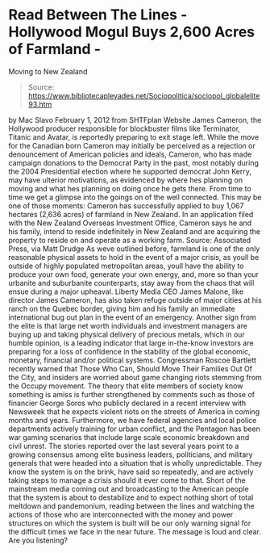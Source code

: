 # Read Between The Lines - Hollywood Mogul Buys 2,600 Acres of Farmland - 
Moving to New Zealand

> Source: https://www.bibliotecapleyades.net/Sociopolitica/sociopol_globalelite93.htm

by Mac Slavo
February 1, 2012
from
SHTFplan Website
James Cameron, the Hollywood producer
responsible for blockbuster films like Terminator, Titanic and Avatar, is
reportedly preparing to exit stage left.
While the move for the Canadian born Cameron may
initially be perceived as a rejection or denouncement of American policies
and ideals, Cameron, who has made campaign donations to the Democrat Party
in the past, most notably during the 2004 Presidential election where he
supported democrat John Kerry, may have ulterior motivations, as evidenced
by where hes planning on moving and what hes planning on doing once he
gets there.
From time to time we get a glimpse into the goings on of the well connected.
This may be one of those moments:
Cameron has successfully applied to buy 1,067 hectares (2,636 acres) of
farmland in New Zealand. In an application filed with the New Zealand
Overseas Investment Office, Cameron says he and his family,
intend to reside
indefinitely in New Zealand and are acquiring the property to reside on and
operate as a working farm.
Source:
Associated Press, via Matt Drudge
As weve outlined before, farmland is one of the only
reasonable physical
assets to hold in the event of a major crisis, as youll be outside of
highly populated metropolitan areas, youll have the ability to produce your
own food, generate your own energy, and, more so than your urbanite and
suburbanite counterparts, stay away from the chaos that will ensue during a
major upheaval.
Liberty Media CEO James Malone, like director James Cameron, has also
taken
refuge outside of major cities at his ranch on the Quebec border, giving him
and his family an immediate international bug out plan in the event of an
emergency.
Another sign from
the elite is that large net worth individuals
and investment managers are buying up and taking physical delivery
of
precious metals, which in our humble opinion, is a leading indicator that
large in-the-know investors are preparing for a loss of confidence in the
stability of the global economic, monetary, financial and/or political
systems.
Congressman Roscoe Bartlett recently
warned that Those Who Can, Should Move
Their Families Out Of the City, and insiders are worried about game changing
riots stemming from the Occupy movement.
The theory that elite members of society know something is amiss is further
strengthened by comments such as those of financier
George Soros who
publicly declared in a recent interview with Newsweek that he expects
violent riots on the streets of America in coming months and years.
Furthermore, we have federal agencies and local police departments actively
training for urban conflict, and the Pentagon has been war gaming scenarios
that include large scale
economic breakdown and civil unrest.
The stories reported over the last several years point to a growing
consensus among elite business leaders, politicians, and military generals
that were headed into a situation that is wholly unpredictable.
They know
the system is on the brink, have said so repeatedly, and are actively taking
steps to manage a crisis should it ever come to that.
Short of
the mainstream media coming out and broadcasting to the American
people that the system is about to destabilize and to expect nothing short
of total meltdown and pandemonium, reading between the lines and watching
the actions of those who are interconnected with the money and power
structures on which the system is built will be our only warning signal for
the difficult times we face in the near future.
The message is loud and clear.
Are you listening?
